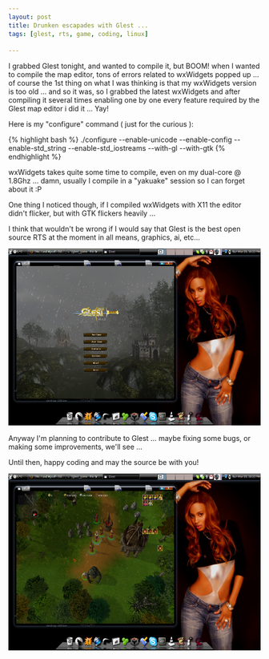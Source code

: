```yaml
--- 
layout: post
title: Drunken escapades with Glest ...
tags: [glest, rts, game, coding, linux]

---
```

I grabbed Glest tonight, and wanted to compile it, but BOOM! when I wanted to compile the map editor, tons of errors related to wxWidgets popped up ... of course the 1st thing on what I was thinking is that my wxWidgets version is too old ... and so it was, so I grabbed the latest wxWidgets and after compiling it several times enabling one by one every feature required by the Glest map editor i did it ... Yay!

Here is my "configure" command ( just for the curious ):

{% highlight bash %}
./configure --enable-unicode --enable-config --enable-std_string --enable-std_iostreams --with-gl --with-gtk
{% endhighlight %}

wxWidgets takes quite some time to compile, even on my dual-core @ 1.8Ghz ... damn, usually I compile in a "yakuake" session so I can forget about it :P

One thing I noticed though, if I compiled wxWidgets with X11 the editor didn't flicker, but with GTK flickers heavily ...

I think that wouldn't be wrong if I would say that Glest is the best open source RTS at the moment in all means, graphics, ai, etc...

<a class="image" href="/images/2008/03/glest_screenshot.png" title="glest_screenshot.png"><img src="/images/2008/03/glest_screenshot.png" alt="glest_screenshot.png" height="353" width="563" /></a>

Anyway I'm planning to contribute to Glest ... maybe fixing some bugs, or making some improvements, we'll see ...

Until then, happy coding and may the source be with you!

<a class="image" href="/images/2008/03/glest_screenshot-1.png" title="glest_screenshot-1.png"><img src="/images/2008/03/glest_screenshot-1.png" alt="glest_screenshot-1.png" height="353" width="563" /></a>

